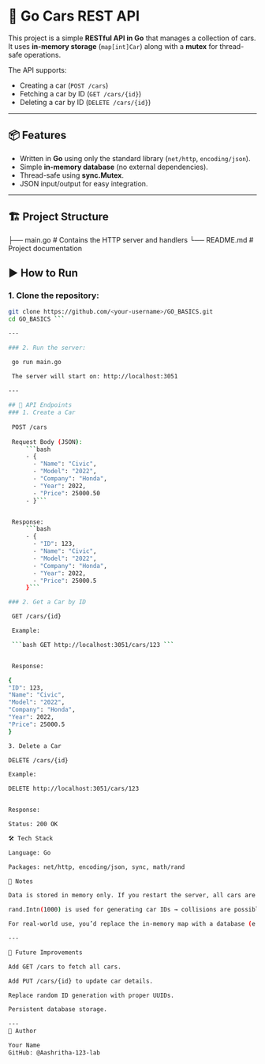 # 🚗 Go Cars REST API

This project is a simple **RESTful API in Go** that manages a collection of cars.  
It uses **in-memory storage** (`map[int]Car`) along with a **mutex** for thread-safe operations.  

The API supports:
- Creating a car (`POST /cars`)
- Fetching a car by ID (`GET /cars/{id}`)
- Deleting a car by ID (`DELETE /cars/{id}`)

---

## 📦 Features

- Written in **Go** using only the standard library (`net/http`, `encoding/json`).
- Simple **in-memory database** (no external dependencies).
- Thread-safe using **sync.Mutex**.
- JSON input/output for easy integration.

---

## 🏗️ Project Structure

├── main.go # Contains the HTTP server and handlers
└── README.md # Project documentation

## ▶️ How to Run

### 1. Clone the repository:
   ```bash
   git clone https://github.com/<your-username>/GO_BASICS.git
   cd GO_BASICS ```
   
---

### 2. Run the server:

	go run main.go

	The server will start on: http://localhost:3051
	
---

## 🔗 API Endpoints
### 1. Create a Car
	
	POST /cars
	
	Request Body (JSON):
		```bash
		- {
		  - "Name": "Civic",
		  - "Model": "2022",
		  - "Company": "Honda",
		  - "Year": 2022,
		  - "Price": 25000.50
		- }```


	Response:
		```bash
		- {
		  - "ID": 123,
		  - "Name": "Civic",
		  - "Model": "2022",
		  - "Company": "Honda",
		  - "Year": 2022,
		  - "Price": 25000.5
		}```

### 2. Get a Car by ID

	GET /cars/{id}

	Example:

	```bash GET http://localhost:3051/cars/123 ```


	Response:

{
  "ID": 123,
  "Name": "Civic",
  "Model": "2022",
  "Company": "Honda",
  "Year": 2022,
  "Price": 25000.5
}

3. Delete a Car

DELETE /cars/{id}

Example:

DELETE http://localhost:3051/cars/123


Response:

Status: 200 OK

🛠️ Tech Stack

Language: Go

Packages: net/http, encoding/json, sync, math/rand

📌 Notes

Data is stored in memory only. If you restart the server, all cars are lost.

rand.Intn(1000) is used for generating car IDs → collisions are possible in rare cases.

For real-world use, you’d replace the in-memory map with a database (e.g., PostgreSQL, MongoDB).

---

🚀 Future Improvements

Add GET /cars to fetch all cars.

Add PUT /cars/{id} to update car details.

Replace random ID generation with proper UUIDs.

Persistent database storage.

---
👤 Author

Your Name
GitHub: @Aashritha-123-lab